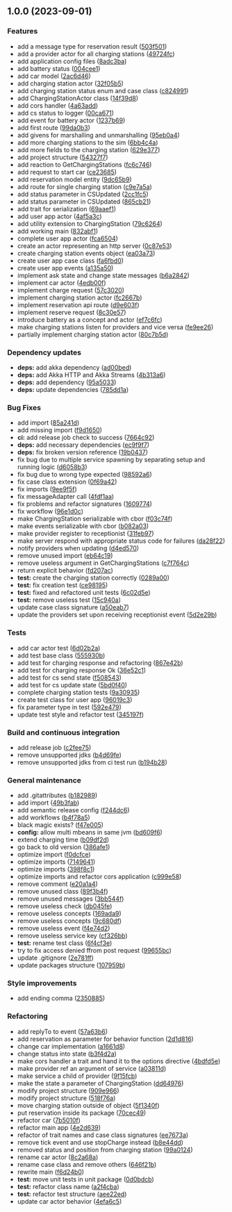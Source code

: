 ## 1.0.0 (2023-09-01)


### Features

* add a message type for reservation result ([503f501](https://github.com/angelacorte/smart-charging-station/commit/503f501e3820e405af9c678ae130df01a3b0a714))
* add a provider actor for all charging stations ([49724fc](https://github.com/angelacorte/smart-charging-station/commit/49724fc6f76720ec7b0e6ebfb6a4a37387263105))
* add application config files ([8adc3ba](https://github.com/angelacorte/smart-charging-station/commit/8adc3bafaa4cde967aa7138c6fe394f55f7262e6))
* add battery status ([004cee1](https://github.com/angelacorte/smart-charging-station/commit/004cee16b640606e63d27f9740b150356ac4a0ee))
* add car model ([2ac6d46](https://github.com/angelacorte/smart-charging-station/commit/2ac6d4666595f7180630aecf28d6ec31ad4de9ba))
* add charging station actor ([32f05b5](https://github.com/angelacorte/smart-charging-station/commit/32f05b550c6ea0401deb30f1695826363a72f387))
* add charging station status enum and case class ([c824991](https://github.com/angelacorte/smart-charging-station/commit/c824991d1e9614cae4c1d55e82b7dec6cb8b948f))
* add ChargingStationActor class ([14f39d8](https://github.com/angelacorte/smart-charging-station/commit/14f39d846b9c5c195fd7df9f0d5ef6d69e9053c5))
* add cors handler ([4a63add](https://github.com/angelacorte/smart-charging-station/commit/4a63add5d9cade3d9e8403591ca1ac5f32c370f8))
* add cs status to logger ([00ca671](https://github.com/angelacorte/smart-charging-station/commit/00ca67133c46b439ce45acd37d9f163bf370bd25))
* add event for battery actor ([1237b69](https://github.com/angelacorte/smart-charging-station/commit/1237b69c09da2fff375d3a7a6737d7218676c609))
* add first route ([99da0b3](https://github.com/angelacorte/smart-charging-station/commit/99da0b38e096b794edbc4abdf094a557e12f69fa))
* add givens for marshalling and unmarshalling ([95eb0a4](https://github.com/angelacorte/smart-charging-station/commit/95eb0a497e610da1b7d9052812b3aa71f6968287))
* add more charging stations to the sim ([6bb4c4a](https://github.com/angelacorte/smart-charging-station/commit/6bb4c4ab5fd76ab3aef7f6d311b5f12808070394))
* add more fields to the charging station ([629e377](https://github.com/angelacorte/smart-charging-station/commit/629e3773e918efad1c9272a1c246093ca7d8a068))
* add project structure ([54327f7](https://github.com/angelacorte/smart-charging-station/commit/54327f7d1cf795d93a9b433544851ce16c147807))
* add reaction to GetChargingStations ([fc6c746](https://github.com/angelacorte/smart-charging-station/commit/fc6c746d23dd52110a606235d30f2d251aeccdbc))
* add request to start car ([ce23685](https://github.com/angelacorte/smart-charging-station/commit/ce2368521ee35d6a16203dea8117abea5434edbb))
* add reservation model entity ([9dc65b9](https://github.com/angelacorte/smart-charging-station/commit/9dc65b942e01f34dcacd2f4d7ab80059097b6197))
* add route for single charging station ([c9e7a5a](https://github.com/angelacorte/smart-charging-station/commit/c9e7a5af7f08a843420e03ce32e4b73abb4066a5))
* add status parameter in CSUpdated ([2cc1fc5](https://github.com/angelacorte/smart-charging-station/commit/2cc1fc5ff4317e7948789ce7f57a5c8083040dca))
* add status parameter in CSUpdated ([865cb21](https://github.com/angelacorte/smart-charging-station/commit/865cb2148af4acca1daa7bfddc74b0650c969fae))
* add trait for serialization ([69aaef1](https://github.com/angelacorte/smart-charging-station/commit/69aaef1a83250dbc6d7e69c985af479001a54714))
* add user app actor ([4af5a3c](https://github.com/angelacorte/smart-charging-station/commit/4af5a3ca8218183104a01f65ac4fc0704f9e7138))
* add utility extension to ChargingStation ([79c6264](https://github.com/angelacorte/smart-charging-station/commit/79c626411099b613aa25f898613a377040c59669))
* add working main ([832abf1](https://github.com/angelacorte/smart-charging-station/commit/832abf11a32db93d973770461015054614d01cc5))
* complete user app actor ([fca6504](https://github.com/angelacorte/smart-charging-station/commit/fca6504b850a6691ee97b520b97719e9f583faef))
* create an actor representing an http server ([0c87e53](https://github.com/angelacorte/smart-charging-station/commit/0c87e531c963899447f715702303aca97afd9c20))
* create charging station events object ([ea03a73](https://github.com/angelacorte/smart-charging-station/commit/ea03a7330ec19d9225c9803cc6e5f95ff432f44d))
* create user app case class ([fa6fbd0](https://github.com/angelacorte/smart-charging-station/commit/fa6fbd0b7771a6e399a0543a24f67c44d7eb5cbf))
* create user app events ([a135a50](https://github.com/angelacorte/smart-charging-station/commit/a135a50eea3d2eb3c92e6c6915c7680d1da496d0))
* implement ask state and change state messages ([b6a2842](https://github.com/angelacorte/smart-charging-station/commit/b6a2842990cda529feeb48c1aa40546542179925))
* implement car actor ([4edb00f](https://github.com/angelacorte/smart-charging-station/commit/4edb00f97260ae73312bdfbe08389bc7c5d471e4))
* implement charge request ([57c3020](https://github.com/angelacorte/smart-charging-station/commit/57c3020b3950fb55f1d1f3accc2c19665d5cee29))
* implement charging station actor ([fc2667b](https://github.com/angelacorte/smart-charging-station/commit/fc2667bdc40c0ad0ec7d20dd46a524b9e7f686b2))
* implement reservation api route ([d9e603f](https://github.com/angelacorte/smart-charging-station/commit/d9e603fec2a4723af1446be386d8baf61dad2bc3))
* implement reserve request ([8c30e57](https://github.com/angelacorte/smart-charging-station/commit/8c30e575dbef839d763464b9216840be0d2350fc))
* introduce battery as a concept and actor ([ef7c6fc](https://github.com/angelacorte/smart-charging-station/commit/ef7c6fc9e08b4a1d38e7bb65fa99c6249f269ad0))
* make charging stations listen for providers and vice versa ([fe9ee26](https://github.com/angelacorte/smart-charging-station/commit/fe9ee26aae406104e38666d0a8f28f52a19a8dfd))
* partially implement charging station actor ([80c7b5d](https://github.com/angelacorte/smart-charging-station/commit/80c7b5dab16461d43f287c8584238916aa6ea7db))


### Dependency updates

* **deps:** add akka dependency ([ad00bed](https://github.com/angelacorte/smart-charging-station/commit/ad00bed1ac4c778a59c6bf4807d1a89f45024d09))
* **deps:** add Akka HTTP and Akka Streams ([4b313a6](https://github.com/angelacorte/smart-charging-station/commit/4b313a64cd8b27791afaf4d34fa1c160a62f5f5c))
* **deps:** add dependency ([95a5033](https://github.com/angelacorte/smart-charging-station/commit/95a5033097f0c7153b68e18728ed8efefd24a209))
* **deps:** update dependencies ([785dd1a](https://github.com/angelacorte/smart-charging-station/commit/785dd1a05e3edd71b244a8ccc459afe31592d607))


### Bug Fixes

* add import ([85a241d](https://github.com/angelacorte/smart-charging-station/commit/85a241d0d11932dc289261fe52a624abcf85c5d7))
* add missing import ([f9d1650](https://github.com/angelacorte/smart-charging-station/commit/f9d1650c8a058105deb5ffa603716054396d8ad3))
* **ci:** add release job check to success ([7664c92](https://github.com/angelacorte/smart-charging-station/commit/7664c92267ff17833e5f81d5294e7c3fae74a68c))
* **deps:** add necessary dependencies ([ec9f9f7](https://github.com/angelacorte/smart-charging-station/commit/ec9f9f7fba6d2a822c7fa4bf24c08301b6cd4b1e))
* **deps:** fix broken version reference ([19b0437](https://github.com/angelacorte/smart-charging-station/commit/19b04377d532fb2ea1c42119f875227eb5a5b628))
* fix bug due to multiple service spawning by separating setup and running logic ([d6058b3](https://github.com/angelacorte/smart-charging-station/commit/d6058b33e7a8e7023d8e5c9677481097075ce15a))
* fix bug due to wrong type expected ([98592a6](https://github.com/angelacorte/smart-charging-station/commit/98592a69d4a4638d053758a5a8dcc0f426925f53))
* fix case class extension ([0f69a42](https://github.com/angelacorte/smart-charging-station/commit/0f69a4231a70e6f7ed68f46f3961f28299f1263b))
* fix imports ([9ee9f5f](https://github.com/angelacorte/smart-charging-station/commit/9ee9f5f67bfd38d61f829c1983c894f6ddb34161))
* fix messageAdapter call ([4fdf1aa](https://github.com/angelacorte/smart-charging-station/commit/4fdf1aac53deee100cdfbb536410270112a14ccb))
* fix problems and refactor signatures ([1609774](https://github.com/angelacorte/smart-charging-station/commit/160977427979032a6e1fcb27313583644c76095d))
* fix workflow ([96e1d0c](https://github.com/angelacorte/smart-charging-station/commit/96e1d0c8502f6b0529f5e7de2fe959dd73a6fb6e))
* make ChargingStation serializable with cbor ([f03c74f](https://github.com/angelacorte/smart-charging-station/commit/f03c74fb3373d709c51a1dddedf714dd19dc862a))
* make events serializable with cbor ([b082a03](https://github.com/angelacorte/smart-charging-station/commit/b082a03fce34ff9041013402848f1af7106fe4b4))
* make provider register to receptionist ([31feb97](https://github.com/angelacorte/smart-charging-station/commit/31feb976ad6c4fb7d3c76c658361ee92f95fd0f4))
* make server respond with appropriate status code for failures ([da28f22](https://github.com/angelacorte/smart-charging-station/commit/da28f221149b1da11cca653ab374110f8b98ce93))
* notify providers when updating ([d4ed570](https://github.com/angelacorte/smart-charging-station/commit/d4ed570c1551d3bd9a9705c51331272b111753b7))
* remove unused import ([eb64c19](https://github.com/angelacorte/smart-charging-station/commit/eb64c199a78d0fda2127062e96089db39b2abcae))
* remove useless argument in GetChargingStations ([c7f764c](https://github.com/angelacorte/smart-charging-station/commit/c7f764cc41093ea54fd96f466b5422417fd437fd))
* return explicit behavior ([fd207ac](https://github.com/angelacorte/smart-charging-station/commit/fd207acad7f4c9714496564ad19fe13337791622))
* **test:** create the charging station correctly ([0289a00](https://github.com/angelacorte/smart-charging-station/commit/0289a009d8a5cd406d01a281ba0ede356dcdeaf5))
* **test:** fix creation test ([ce98195](https://github.com/angelacorte/smart-charging-station/commit/ce98195818cf844126bf50201f0ffee97ba207f3))
* **test:** fixed and refactored unit tests ([6c02d5e](https://github.com/angelacorte/smart-charging-station/commit/6c02d5e8cd3b623438bcf9ebfb7225190c4b927a))
* **test:** remove useless test ([15c940a](https://github.com/angelacorte/smart-charging-station/commit/15c940a108a12fc2678e4c3e5b2c505933b424c8))
* update case class signature ([a50eab7](https://github.com/angelacorte/smart-charging-station/commit/a50eab7111bcf73dc144e66680a09df9b6627902))
* update the providers set upon receiving receptionist event ([5d2e29b](https://github.com/angelacorte/smart-charging-station/commit/5d2e29b8096b0105a36eafa9d4c583fe99ca0499))


### Tests

* add car actor test ([6d02b2a](https://github.com/angelacorte/smart-charging-station/commit/6d02b2ade04431812584997630be1585f3a8edd2))
* add test base class ([555930b](https://github.com/angelacorte/smart-charging-station/commit/555930be66f71ee84d31414be71d1fcb6b61ab94))
* add test for charging response and refactoring ([867e42b](https://github.com/angelacorte/smart-charging-station/commit/867e42b8b3711a2debf29d26ee6656031cc573e0))
* add test for charging response Ok ([36e52c1](https://github.com/angelacorte/smart-charging-station/commit/36e52c136b639918e66fe517ffc8b0ca2fa63ab2))
* add test for cs send state ([f508543](https://github.com/angelacorte/smart-charging-station/commit/f508543e16f519a70b13d3a758022e2be94d484b))
* add test for cs update state ([5bd0f40](https://github.com/angelacorte/smart-charging-station/commit/5bd0f400b0288cfe5d6e724cdb93c93ce3d8b000))
* complete charging station tests ([9a30935](https://github.com/angelacorte/smart-charging-station/commit/9a309355bac199fe9dd5746432c32ae3b2367868))
* create test class for user app ([96019c3](https://github.com/angelacorte/smart-charging-station/commit/96019c3461a298824444bbf3aca826f281e91192))
* fix parameter type in test ([592e479](https://github.com/angelacorte/smart-charging-station/commit/592e479d0b9d07af8c08a4da83c4ae6f9298b38a))
* update test style and refactor test ([345197f](https://github.com/angelacorte/smart-charging-station/commit/345197f7496703cfc80d62c7c93bca116f3bf306))


### Build and continuous integration

* add release job ([c2fee75](https://github.com/angelacorte/smart-charging-station/commit/c2fee759f537367507be3859151c4cb6236f6f74))
* remove unsupported jdks ([b4d69fe](https://github.com/angelacorte/smart-charging-station/commit/b4d69fef3841d7504b02bfa35eed7ae24aa3f66f))
* remove unsupported jdks from ci test run ([b194b28](https://github.com/angelacorte/smart-charging-station/commit/b194b285d33477325f779c1a44ee130e0df14ac4))


### General maintenance

* add .gitattributes ([b182989](https://github.com/angelacorte/smart-charging-station/commit/b182989f88132a8c7e58549cc97e04ef70b81b9c))
* add import ([49b3fab](https://github.com/angelacorte/smart-charging-station/commit/49b3fab7da46764fdb33b1b24115cbc37c68e9fd))
* add semantic release config ([f244dc6](https://github.com/angelacorte/smart-charging-station/commit/f244dc6cc2dd4306fd741af8d9ef40ba338318e9))
* add workflows ([b4f78a5](https://github.com/angelacorte/smart-charging-station/commit/b4f78a5d05bc1989b071efc52c4eccf9b75439fa))
* black magic exists? ([f47e005](https://github.com/angelacorte/smart-charging-station/commit/f47e00524b2bf63f87b02e087eab4a1d9ecfca4a))
* **config:** allow multi mbeans in same jvm ([bd609f6](https://github.com/angelacorte/smart-charging-station/commit/bd609f67ab3291aabcf40c134a206693a2954fa9))
* extend charging time ([b09df2d](https://github.com/angelacorte/smart-charging-station/commit/b09df2dab975fe75ca7e287f7d0486c7ada567c4))
* go back to old version ([386afe1](https://github.com/angelacorte/smart-charging-station/commit/386afe1a5bdd9f8fc83c9499647955b43938d3f6))
* optimize import ([f0dcfce](https://github.com/angelacorte/smart-charging-station/commit/f0dcfce8ee3f01931b7477a0987aaa8b28e767be))
* optimize imports ([7149641](https://github.com/angelacorte/smart-charging-station/commit/7149641238341235ae62a06c05af6c584102bf43))
* optimize imports ([398f8c1](https://github.com/angelacorte/smart-charging-station/commit/398f8c1715705a274960c94b8a137125a599518e))
* optimize imports and refactor cors application ([c999e58](https://github.com/angelacorte/smart-charging-station/commit/c999e5819a928726d21ca972eb91e140a0172f0f))
* remove comment ([e20a1a4](https://github.com/angelacorte/smart-charging-station/commit/e20a1a46413b0956970639eaee37447dc83be5ed))
* remove unused class ([89f3b4f](https://github.com/angelacorte/smart-charging-station/commit/89f3b4f38f49ba20a7e2d829c9ac30e26ebdadca))
* remove unused messages ([3bb544f](https://github.com/angelacorte/smart-charging-station/commit/3bb544fa7ecce99875618dd6a58367616e4c530a))
* remove useless check ([db045fe](https://github.com/angelacorte/smart-charging-station/commit/db045fed11b1154275423ce4b9f2190044d87dab))
* remove useless concepts ([169ada9](https://github.com/angelacorte/smart-charging-station/commit/169ada90353bcbd70d512b0ea04d4e366935dd3c))
* remove useless concepts ([9c680df](https://github.com/angelacorte/smart-charging-station/commit/9c680df3e21d0231abc3842a85a2f350aeeed553))
* remove useless event ([f4e74d2](https://github.com/angelacorte/smart-charging-station/commit/f4e74d2513ae34809a58a24cbe9d569909cf33b9))
* remove useless service key ([cf326bb](https://github.com/angelacorte/smart-charging-station/commit/cf326bbfda06323eb0976cf6a4b7e6ccd2a65a71))
* **test:** rename test class ([6f4cf3e](https://github.com/angelacorte/smart-charging-station/commit/6f4cf3ebff492ca30ad14ee100b4cf21b678f3c6))
* try to fix access denied ffrom post request ([99655bc](https://github.com/angelacorte/smart-charging-station/commit/99655bc94dbd90776eb624d1498216bfbc6f9cd8))
* update .gitignore ([2e781ff](https://github.com/angelacorte/smart-charging-station/commit/2e781ff427ae0a98ff658440a2eaddc25e16f277))
* update packages structure ([107959b](https://github.com/angelacorte/smart-charging-station/commit/107959bfa9afbd77f2c2ee3cfe3a321a3205101f))


### Style improvements

* add ending comma ([2350885](https://github.com/angelacorte/smart-charging-station/commit/23508850e008c8f8abf303dca43b7f7efcadb357))


### Refactoring

* add replyTo to event ([57a63b6](https://github.com/angelacorte/smart-charging-station/commit/57a63b65b8df639a6bf8317b1ca554ca4e3378a4))
* add reservation as parameter for behavior function ([2d1d816](https://github.com/angelacorte/smart-charging-station/commit/2d1d816facf9452f5f7af2d53b51541901926f38))
* change car implementation ([a1661d8](https://github.com/angelacorte/smart-charging-station/commit/a1661d8fe5860c8e69cedcff48649c71768e8c17))
* change status into state ([b3f4d2a](https://github.com/angelacorte/smart-charging-station/commit/b3f4d2aa8e5567b05e35dce9d0bda22331c6ab1a))
* make cors handler a trait and hand it to the options directive ([4bdfd5e](https://github.com/angelacorte/smart-charging-station/commit/4bdfd5e3c4a5d5a88bab1e8a9048ffea2ec5c118))
* make provider ref an argument of service ([a03811d](https://github.com/angelacorte/smart-charging-station/commit/a03811d8d1180ebc2f45c6cad7405516a7c3d47f))
* make service a child of provider ([9f15fcb](https://github.com/angelacorte/smart-charging-station/commit/9f15fcb2b8f9b4f9ae78e1807ad4b22e76aa9252))
* make the state a parameter of ChargingStation ([dd64976](https://github.com/angelacorte/smart-charging-station/commit/dd64976b1edbb5d765c9148cff5b76a64e1ff06a))
* modify project structure ([909e966](https://github.com/angelacorte/smart-charging-station/commit/909e9669d9456bad1839d1fc57cf8a7c75d6eee7))
* modify project structure ([518f76a](https://github.com/angelacorte/smart-charging-station/commit/518f76acaa6ce52e8ec8611d92df8e3c20c12606))
* move charging station outside of object ([5f1340f](https://github.com/angelacorte/smart-charging-station/commit/5f1340fc474103b1fa53ac989ea16209213a99de))
* put reservation inside its package ([70cec49](https://github.com/angelacorte/smart-charging-station/commit/70cec49b4680ec61fb40a9288d62588bae265242))
* refactor car ([7b5010f](https://github.com/angelacorte/smart-charging-station/commit/7b5010f5c5fab0cf7ada6a543ff01fe0f87c2be0))
* refactor main app ([4e2d639](https://github.com/angelacorte/smart-charging-station/commit/4e2d639787c5599bd0cdba63c4a5f6b1f0841511))
* refactor of trait names and case class signatures ([ee7673a](https://github.com/angelacorte/smart-charging-station/commit/ee7673aeeeee534521e769c39b2fd1a75d765c51))
* remove tick event and use stopCharge instead ([b8e44dd](https://github.com/angelacorte/smart-charging-station/commit/b8e44dd1429541ba07a170f243b4b65c7a22b6fe))
* removed status and position from charging station ([99a0124](https://github.com/angelacorte/smart-charging-station/commit/99a0124f8e18e392bfadda7456ca600d47dc3105))
* rename car actor ([8c2a68a](https://github.com/angelacorte/smart-charging-station/commit/8c2a68a0834fdf73a5240d1cb1562850072b8e20))
* rename case class and remove others ([646f21b](https://github.com/angelacorte/smart-charging-station/commit/646f21bc6786f679899b3e4f453621b8ff6b6cb9))
* rewrite main ([f6d24b0](https://github.com/angelacorte/smart-charging-station/commit/f6d24b0f0ecfbda153354c55dafacee95e196ba8))
* **test:** move unit tests in unit package ([0d0bdcb](https://github.com/angelacorte/smart-charging-station/commit/0d0bdcb6394e46fe21c7d62ffc2d5c4d70fba3b8))
* **test:** refactor class name ([a2f4cba](https://github.com/angelacorte/smart-charging-station/commit/a2f4cbacc2abe1ef39bcc6426f6b71be154d542e))
* **test:** refactor test structure ([aee22ed](https://github.com/angelacorte/smart-charging-station/commit/aee22ed4d5ebf4a666a30063a66c88afab9d8a15))
* update car actor behavior ([4efa6c5](https://github.com/angelacorte/smart-charging-station/commit/4efa6c596279dab5667105a30f62290dd4f1f672))
